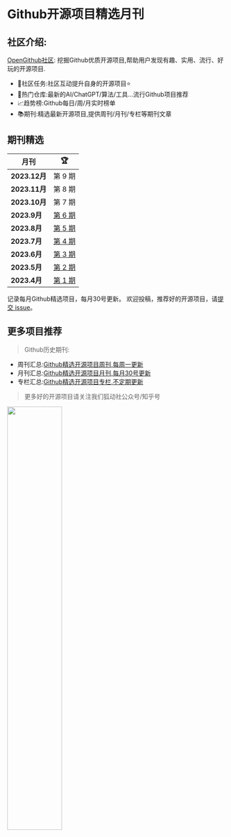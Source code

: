 # Github开源项目精选月刊


## 社区介绍:

[OpenGithub社区](http://open.itc.cn/): 挖掘Github优质开源项目,帮助用户发现有趣、实用、流行、好玩的开源项目.

- 🤝社区任务:社区互动提升自身的开源项目⭐
- 🌋热门仓库:最新的AI/ChatGPT/算法/工具...流行Github项目推荐
- 📈趋势榜:Github每日/周/月实时榜单
- 📚期刊:精选最新开源项目,提供周刊/月刊/专栏等期刊文章

## 期刊精选

| 月刊           | 🏆                      |
|--------------|-------------------------| 
| **2023.12月** | 第 9 期                   |
| **2023.11月** | 第 8 期                   |
| **2023.10月** | 第 7 期                   |
| **2023.9月**  | [第 6 期](docs/2023.9.md) |
| **2023.8月**  | [第 5 期](docs/2023.8.md) |
| **2023.7月**  | [第 4 期](docs/2023.7.md) |
| **2023.6月**  | [第 3 期](docs/2023.6.md) |
| **2023.5月**  | [第 2 期](docs/2023.5.md) |
| **2023.4月**  | [第 1 期](docs/2023.4.md) |

记录每月Github精选项目，每月30号更新。
欢迎投稿，推荐好的开源项目，请[提交 issue](https://github.com/OpenGithubs/monthly/issues)。

## 更多项目推荐

> Github历史期刊:

- 周刊汇总:[Github精选开源项目周刊,每周一更新](https://github.com/OpenGithubs/weekly)
- 月刊汇总:[Github精选开源项目月刊,每月30号更新](https://github.com/OpenGithubs/monthly)
- 专栏汇总:[Github精选开源项目专栏,不定期更新](https://github.com/OpenGithubs/selectedColumn)


> 更多好的开源项目请关注我们狐动社公众号/知乎号

<image src="http://photocdn.tv.sohu.com/img/q_mini/20230525/pic_org_ed11340c-cba7-4072-942a-69a9ec0bc251.png" style="width:50%">

